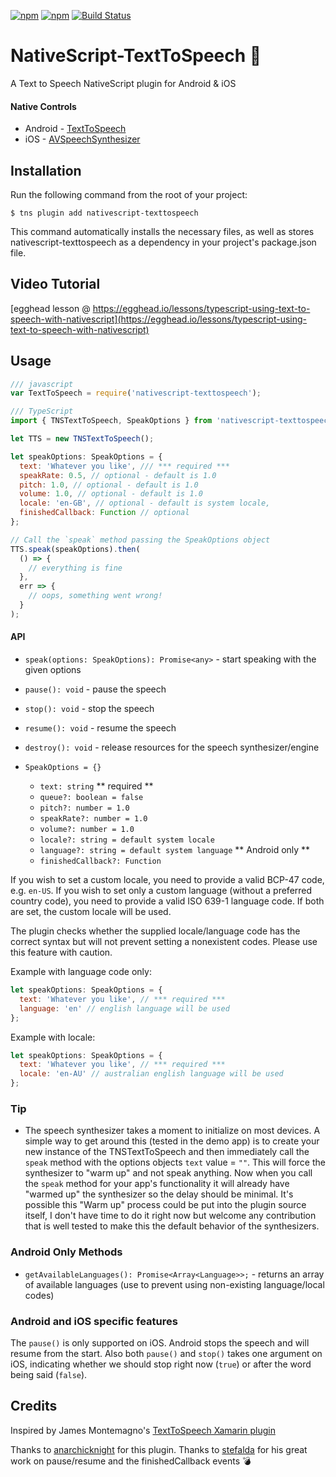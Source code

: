 [![npm](https://img.shields.io/npm/v/nativescript-texttospeech.svg)](https://www.npmjs.com/package/nativescript-texttospeech)
[![npm](https://img.shields.io/npm/dt/nativescript-texttospeech.svg?label=npm%20downloads)](https://www.npmjs.com/package/nativescript-texttospeech)
[![Build Status](https://travis-ci.org/bradmartin/nativescript-texttospeech.svg?branch=master)](https://travis-ci.org/bradmartin/nativescript-texttospeech)

# NativeScript-TextToSpeech :loudspeaker:

A Text to Speech NativeScript plugin for Android & iOS

#### Native Controls

- Android - [TextToSpeech](https://developer.android.com/reference/android/speech/tts/TextToSpeech.html)
- iOS - [AVSpeechSynthesizer](https://developer.apple.com/reference/avfoundation/avspeechsynthesizer)

## Installation

Run the following command from the root of your project:

```
$ tns plugin add nativescript-texttospeech
```

This command automatically installs the necessary files, as well as stores nativescript-texttospeech as a dependency in your project's package.json file.

## Video Tutorial

[egghead lesson @ https://egghead.io/lessons/typescript-using-text-to-speech-with-nativescript](https://egghead.io/lessons/typescript-using-text-to-speech-with-nativescript)

## Usage

```js
/// javascript
var TextToSpeech = require('nativescript-texttospeech');

/// TypeScript
import { TNSTextToSpeech, SpeakOptions } from 'nativescript-texttospeech';

let TTS = new TNSTextToSpeech();

let speakOptions: SpeakOptions = {
  text: 'Whatever you like', /// *** required ***
  speakRate: 0.5, // optional - default is 1.0
  pitch: 1.0, // optional - default is 1.0
  volume: 1.0, // optional - default is 1.0
  locale: 'en-GB', // optional - default is system locale,
  finishedCallback: Function // optional
};

// Call the `speak` method passing the SpeakOptions object
TTS.speak(speakOptions).then(
  () => {
    // everything is fine
  },
  err => {
    // oops, something went wrong!
  }
);
```

#### API

- `speak(options: SpeakOptions): Promise<any>` - start speaking with the given options
- `pause(): void` - pause the speech
- `stop(): void` - stop the speech
- `resume(): void` - resume the speech
- `destroy(): void` - release resources for the speech synthesizer/engine

- `SpeakOptions = {}`
  - `text: string` ** required **
  - `queue?: boolean = false`
  - `pitch?: number = 1.0`
  - `speakRate?: number = 1.0`
  - `volume?: number = 1.0`
  - `locale?: string = default system locale`
  - `language?: string = default system language` ** Android only **
  - `finishedCallback?: Function`

If you wish to set a custom locale, you need to provide a valid BCP-47 code, e.g. `en-US`. If you wish to set only a custom language (without a preferred country code), you need to provide a valid ISO 639-1 language code. If both are set, the custom locale will be used.

The plugin checks whether the supplied locale/language code has the correct syntax but will not prevent setting a nonexistent codes. Please use this feature with caution.

Example with language code only:

```js
let speakOptions: SpeakOptions = {
  text: 'Whatever you like', // *** required ***
  language: 'en' // english language will be used
};
```

Example with locale:

```js
let speakOptions: SpeakOptions = {
  text: 'Whatever you like', // *** required ***
  locale: 'en-AU' // australian english language will be used
};
```

### Tip

- The speech synthesizer takes a moment to initialize on most devices. A simple way to get around this (tested in the demo app) is to create your new instance of the TNSTextToSpeech and then immediately call the `speak` method with the options objects `text` value = `""`. This will force the synthesizer to "warm up" and not speak anything. Now when you call the `speak` method for your app's functionality it will already have "warmed up" the synthesizer so the delay should be minimal.
  It's possible this "Warm up" process could be put into the plugin source itself, I don't have time to do it right now but welcome any contribution that is well tested to make this the default behavior of the synthesizers.

### Android Only Methods

- `getAvailableLanguages(): Promise<Array<Language>>;` - returns an array of available languages (use to prevent using non-existing language/local codes)

### Android and iOS specific features

The `pause()` is only supported on iOS. Android stops the speech and will resume from the start. Also both `pause()` and `stop()` takes one argument on iOS, indicating whether we should stop right now (`true`) or after the word being said (`false`).

## Credits

Inspired by James Montemagno's [TextToSpeech Xamarin plugin](https://github.com/jamesmontemagno/Xamarin.Plugins/tree/master/TextToSpeech)

Thanks to [anarchicknight](https://github.com/anarchicknight) for this plugin.
Thanks to [stefalda](https://github.com/stefalda) for his great work on pause/resume and the finishedCallback events :bomb:
